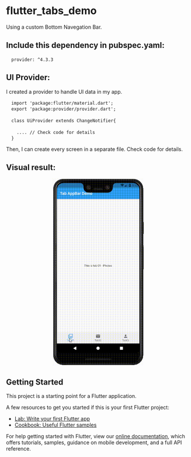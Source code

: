 # flutter_tabs_demo

Using a custom Bottom Navegation Bar.

## Include this dependency in pubspec.yaml: 

```
  provider: ^4.3.3   
```
## UI Provider: 

I created a provider to handle UI data in my app.

```
  import 'package:flutter/material.dart';
  export 'package:provider/provider.dart';

  class UiProvider extends ChangeNotifier{

    .... // Check code for details
  }
```

Then, I can create every screen in a separate file. Check code for details.

## Visual result:
<p align = "center">
<img src="/images/01.gif" width="250">
</p>

## Getting Started

This project is a starting point for a Flutter application.

A few resources to get you started if this is your first Flutter project:

- [Lab: Write your first Flutter app](https://flutter.dev/docs/get-started/codelab)
- [Cookbook: Useful Flutter samples](https://flutter.dev/docs/cookbook)

For help getting started with Flutter, view our
[online documentation](https://flutter.dev/docs), which offers tutorials,
samples, guidance on mobile development, and a full API reference.
